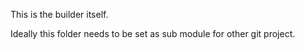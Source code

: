 This is the builder itself.

Ideally this folder needs to be set as sub module for other git project.
